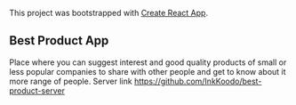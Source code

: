 This project was bootstrapped with [Create React App](https://github.com/facebook/create-react-app).

## Best Product App 
Place where you can suggest interest and good quality products of small or less popular companies to share with other people and get to know about it more range of people.
Server link https://github.com/InkKoodo/best-product-server

